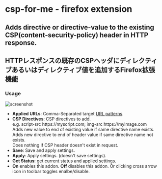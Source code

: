 # csp-for-me - firefox extension
## Adds directive or directive-value to the existing CSP(content-security-policy) header in HTTP response.
## HTTPレスポンスの既存のCSPヘッダにディレクティブあるいはディレクティブ値を追加するFirefox拡張機能
### Usage
![screenshot](https://yobukodori.github.io/freedom/image/csp-for-me-screenshot.jpg)
- **Applied URLs**: Comma-Separated target [URL patterns](https://developer.mozilla.org/en-US/docs/Mozilla/Add-ons/WebExtensions/Match_patterns).
- **CSP Directives**: CSP directives to add.  
e.g. script-src https<z>://</z>myscript.com; img-src https<z>://</z>myimage.com  
Adds new value to end of existing value if same directive name exists.  
Adds new directive to end of header value if same directive name not exists.  
Does nothing if CSP header doesn't exist in request.
- **Save**: Save and apply settings.
- **Apply**: Apply settings. (doesn't save settings).
- **Get Status**: get current status and applied settings.
- **On** enables this addon. **Off** disables this addon. Or clicking cross arrow icon in toolbar toggles enalbe/disable. 
